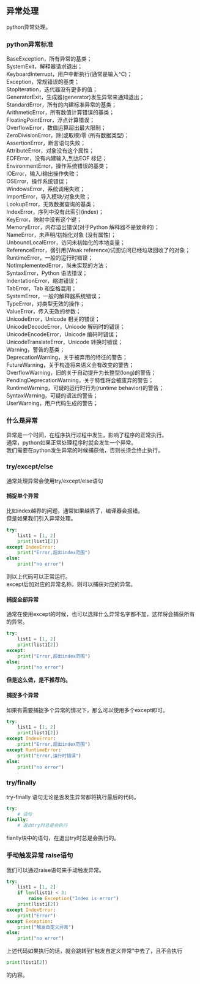 ## 异常处理
python异常处理。   
### python异常标准
BaseException，所有异常的基类；  
SystemExit，解释器请求退出；    
KeyboardInterrupt，用户中断执行(通常是输入^C)；    
Exception，常规错误的基类；    
StopIteration，迭代器没有更多的值；    
GeneratorExit，生成器(generator)发生异常来通知退出；    
StandardError，所有的内建标准异常的基类；    
ArithmeticError，所有数值计算错误的基类；    
FloatingPointError，浮点计算错误；    
OverflowError，数值运算超出最大限制；    
ZeroDivisionError，除(或取模)零 (所有数据类型)；    
AssertionError，断言语句失败；    
AttributeError，对象没有这个属性；    
EOFError，没有内建输入,到达EOF 标记；    
EnvironmentError，操作系统错误的基类；    
IOError，输入/输出操作失败；    
OSError，操作系统错误；    
WindowsError，系统调用失败；    
ImportError，导入模块/对象失败；    
LookupError，无效数据查询的基类；   
IndexError，序列中没有此索引(index)；   
KeyError，映射中没有这个键；   
MemoryError，内存溢出错误(对于Python 解释器不是致命的)；   
NameError，未声明/初始化对象 (没有属性)；   
UnboundLocalError，访问未初始化的本地变量；   
ReferenceError，弱引用(Weak reference)试图访问已经垃圾回收了的对象；   
RuntimeError，一般的运行时错误；   
NotImplementedError，尚未实现的方法；   
SyntaxError，Python 语法错误；   
IndentationError，缩进错误；   
TabError，Tab 和空格混用；   
SystemError，一般的解释器系统错误；   
TypeError，对类型无效的操作；   
ValueError，传入无效的参数；   
UnicodeError，Unicode 相关的错误；   
UnicodeDecodeError，Unicode 解码时的错误；   
UnicodeEncodeError，Unicode 编码时错误；   
UnicodeTranslateError，Unicode 转换时错误；   
Warning，警告的基类；   
DeprecationWarning，关于被弃用的特征的警告；   
FutureWarning，关于构造将来语义会有改变的警告；   
OverflowWarning，旧的关于自动提升为长整型(long)的警告；   
PendingDeprecationWarning，关于特性将会被废弃的警告；  
RuntimeWarning，可疑的运行时行为(runtime behavior)的警告；    
SyntaxWarning，可疑的语法的警告；  
UserWarning，用户代码生成的警告；   
### 什么是异常  
异常是一个时间，在程序执行过程中发生，影响了程序的正常执行。   
通常，python如果正常处理程序时就会发生一个异常。   
我们需要在python发生异常的时候捕获他，否则长须会终止执行。   
### try/except/else
通常处理异常会使用try/except/else语句  
#### 捕捉单个异常
比如index越界的问题，通常如果越界了，编译器会报错。   
但是如果我们引入异常处理。  
```Python
try:
    list1 = [1, 2]
    print(list1[2])
except IndexError:
    print("Error,超出index范围")
else:
    print("no error")
```  
则以上代码可以正常运行。   
except后加对应的异常名称，则可以捕获对应的异常。   
#### 捕捉全部异常
通常在使用except的时候，也可以选择什么异常名字都不加，这样将会捕获所有的异常。   
```Python
try:
    list1 = [1, 2]
    print(list1[2])
except:
    print("Error,超出index范围")
else:
    print("no error")
```  
**但是这么做，是不推荐的。**    
#### 捕捉多个异常  
如果有需要捕捉多个异常的情况下，那么可以使用多个except即可。   
```Python
try:
    list1 = [1, 2]
    print(list1[2])
except IndexError:
    print("Error,超出index范围")
except RuntimeError:
    print("Error,运行时错误")
else:
    print("no error")
```  
### try/finally  
try-finally 语句无论是否发生异常都将执行最后的代码。   
```Python
try:   
	# 语句   
finally:  
	# 退出try时总是会执行  
```  
fianlly块中的语句，在退出try时总是会执行的。   
### 手动触发异常 raise语句
我们可以通过raise语句来手动触发异常。   
```Python
try:
    list1 = [1, 2]
    if len(list1) < 3:
        raise Exception("Index is error")
    print(list1[2])
except IndexError:
    print("Error")
except Exception:
    print("触发自定义异常")
else:
    print("no error")
```
上述代码如果执行的话，就会跳转到“触发自定义异常”中去了，且不会执行  
```Python
print(list1[2])   
```  
的内容。  